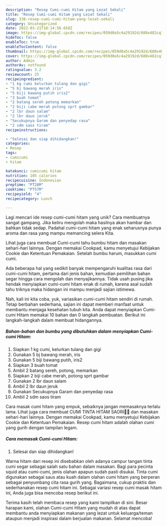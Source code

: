 ```yaml
---
description: "Resep Cumi-cumi Hitam yang Lezat Sekali"
title: "Resep Cumi-cumi Hitam yang Lezat Sekali"
slug: 338-resep-cumi-cumi-hitam-yang-lezat-sekali
category: Uncategorized
date: 2022-03-21T10:14:50.658Z
image: https://img-global.cpcdn.com/recipes/059d0a5c4a29192d/680x482cq70/cumi-cumi-hitam-foto-resep-utama.jpg
hideToc: false
enableToc: true
enableTocContent: false
thumbnail: https://img-global.cpcdn.com/recipes/059d0a5c4a29192d/680x482cq70/cumi-cumi-hitam-foto-resep-utama.jpg
cover: https://img-global.cpcdn.com/recipes/059d0a5c4a29192d/680x482cq70/cumi-cumi-hitam-foto-resep-utama.jpg
author: Admin
authorAv: notfound
ratingvalue: 3.2
reviewcount: 25
recipeingredient:
- "1 kg cumi kelurkan tulang dan gigi"
- "5 bj bawang merah iris"
- "5 biji bawang putih iris2"
- "3 buah tomat"
- "2 batang sereh potong memarkan"
- "2 biji cabe merah potong sprt gambar"
- "2 lbr daun salam"
- "2 lbr daun jeruk"
- "Secukupnya Garam dan penyedap rasa"
- "2 sdm saos tiram"
recipeinstructions:

- "Selesai dan siap dihidangkan!"
categories:
- Resep
tags:
- cumicumi
- hitam

katakunci: cumicumi hitam 
nutrition: 105 calories
recipecuisine: Indonesian
preptime: "PT28M"
cooktime: "PT57M"
recipeyield: "4"
recipecategory: Lunch

---
```





Lagi mencari ide resep cumi-cumi hitam yang unik? Cara membuatnya sangat gampang. Jika keliru mengolah maka hasilnya akan hambar dan bahkan tidak sedap. Padahal cumi-cumi hitam yang enak seharusnya punya aroma dan rasa yang mampu memancing selera Kita.





Lihat juga cara membuat Cumi-cumi tahu bumbu hitam dan masakan sehari-hari lainnya. Dengan memakai Cookpad, kamu menyetujui Kebijakan Cookie dan Ketentuan Pemakaian. Setelah bumbu harum, masukkan cumi cumi.

Ada beberapa hal yang sedikit banyak mempengaruhi kualitas rasa dari cumi-cumi hitam, pertama dari jenis bahan, kemudian pemilihan bahan segar hingga cara mengolah dan menyajikannya. Tidak usah pusing jika hendak menyiapkan cumi-cumi hitam enak di rumah, karena asal sudah tahu triknya maka hidangan ini mampu menjadi sajian istimewa.






Nah, kali ini kita coba, yuk, variasikan cumi-cumi hitam sendiri di rumah. Tetap berbahan sederhana, sajian ini dapat memberi manfaat untuk membantu menjaga kesehatan tubuh kita. Anda dapat menyiapkan Cumi-cumi Hitam memakai 10 bahan dan 0 langkah pembuatan. Berikut ini langkah-langkah dalam membuat hidangannya.

<!--inarticleads1-->

##### Bahan-bahan dan bumbu yang dibutuhkan dalam menyiapkan Cumi-cumi Hitam:

1. Siapkan 1 kg cumi, kelurkan tulang dan gigi
1. Gunakan 5 bj bawang merah, iris
1. Gunakan 5 biji bawang putih, iris2
1. Siapkan 3 buah tomat
1. Ambil 2 batang sereh, potong, memarkan
1. Siapkan 2 biji cabe merah, potong sprt gambar
1. Gunakan 2 lbr daun salam
1. Ambil 2 lbr daun jeruk
1. Gunakan Secukupnya Garam dan penyedap rasa
1. Ambil 2 sdm saos tiram


Cara masak cumi hitam yang empuk, sebaiknya jangan memasaknya terlalu lama. Lihat juga cara membuat CUMI TINTA HITAM SAORI🐙🐙 dan masakan sehari-hari lainnya. Dengan memakai Cookpad, kamu menyetujui Kebijakan Cookie dan Ketentuan Pemakaian. Resep cumi hitam adalah olahan cumi yang gurih dengan tampilan legam. 

<!--inarticleads2-->

##### Cara memasak Cumi-cumi Hitam:


1. Selesai dan siap dihidangkan!

Warna hitam dari resep ini disebabkan oleh adanya campur tangan tinta cumi segar sebagai salah satu bahan dalam masakan. Bagi para pecinta squid atau cumi-cumi, jenis olahan apapun sudah pasti disukai. Tinta cumi digunakan sebagai saus atau kuah dalam olahan cumi hitam yang berperan sebagai penyumbang cita rasa gurih yang. Bagaimana, cukup praktis dan sederhanakan resep cumi hitam ini. Sebagai variasi resep cumi masak hitam ini, Anda juga bisa mencoba resep berikut ini. 

Terima kasih telah membaca resep yang kami tampilkan di sini. Besar harapan kami, olahan Cumi-cumi Hitam yang mudah di atas dapat membantu anda menyiapkan makanan yang lezat untuk keluarga/teman ataupun menjadi inspirasi dalam berjualan makanan. Selamat mencoba!
